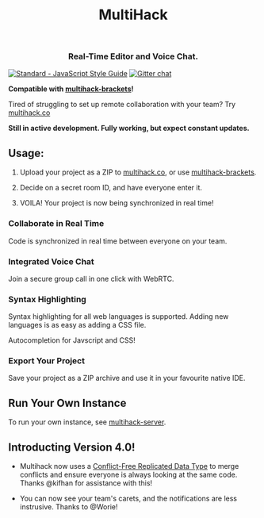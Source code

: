 <h1 align="center">
  <br>
  MultiHack
  <br>
  <br>
</h1>
<h3 align="center">Real-Time Editor and Voice Chat.</h3>  

[![Standard - JavaScript Style Guide](https://img.shields.io/badge/code%20style-standard-brightgreen.svg)](http://standardjs.com/)
[![Gitter chat](https://img.shields.io/badge/gitter-join%20chat%20%E2%86%92-brightgreen.svg)](https://gitter.im/multihack/multihack)

<b>Compatible with <a href="https://github.com/RationalCoding/multihack-brackets">multihack-brackets</a>!</b>

Tired of struggling to set up remote collaboration with your team? Try <a href="https://rationalcoding.github.io/multihack-web/">multihack.co</a>

**Still in active development. Fully working, but expect constant updates.**

## Usage:

1. Upload your project as a ZIP to <a href="https://rationalcoding.github.io/multihack-web/">multihack.co</a>, or use <a href="https://github.com/RationalCoding/multihack-brackets">multihack-brackets</a>.

2. Decide on a secret room ID, and have everyone enter it.

3. VOILA! Your project is now being synchronized in real time!

### Collaborate in Real Time  

Code is synchronized in real time between everyone on your team.  

### Integrated Voice Chat

Join a secure group call in one click with WebRTC.

### Syntax Highlighting

Syntax highlighting for all web languages is supported. Adding new languages is as easy as adding a CSS file.    

Autocompletion for Javscript and CSS!  

### Export Your Project

Save your project as a ZIP archive and use it in your favourite native IDE.  

## Run Your Own Instance

To run your own instance, see [multihack-server](https://github.com/RationalCoding/multihack-server).  

## Introducting Version 4.0!

- Multihack now uses a [Conflict-Free Replicated Data Type](https://en.wikipedia.org/wiki/Conflict-free_replicated_data_type) to merge conflicts and ensure everyone is always looking at the same code. Thanks @kifhan for assistance with this!

- You can now see your team's carets, and the notifications are less instrusive. Thanks to @Worie!
